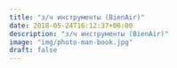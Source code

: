 ```yaml
---
title: "з/ч инструменты (BienAir)"
date: 2018-05-24T16:12:37+06:00
description: "з/ч инструменты (BienAir)"
image: "img/photo-man-book.jpg"
draft: false
---
```

